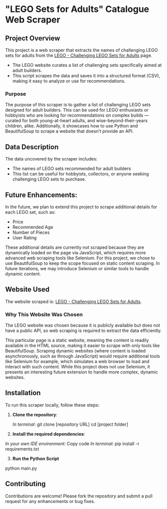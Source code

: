 # "LEGO Sets for Adults" Catalogue Web Scraper

## Project Overview

This project is a web scraper that extracts the names of challenging LEGO sets for adults from the [LEGO - Challenging LEGO Sets for Adults](https://www.lego.com/en-us/categories/adults-welcome/article/challenging-lego-sets-to-build-for-adults) page. 
- The LEGO website curates a list of challenging sets specifically aimed at adult builders. 
- This script scrapes the data and saves it into a structured format (CSV), making it easy to analyze or use for recommendations.

### Purpose

The purpose of this scraper is to gather a list of challenging LEGO sets designed for adult builders. This can be used for LEGO enthusiasts or hobbyists who are looking for recommendations on complex builds — curated for both young-at-heart adults, and wise-beyond-their-years children, alike. Additionally, it showcases how to use Python and BeautifulSoup to scrape a website that doesn’t provide an API.

## Data Description

The data uncovered by the scraper includes:
- The names of LEGO sets recommended for adult builders
- This list can be useful for hobbyists, collectors, or anyone seeking challenging LEGO sets to purchase.

## Future Enhancements: 
In the future, we plan to extend this project to scrape additional details for each LEGO set, such as:
- Price
- Recommended Age
- Number of Pieces
- User Rating

These additional details are currently not scraped because they are dynamically loaded on the page via JavaScript, which requires more advanced web scraping tools like Selenium. For this project, we chose to use BeautifulSoup to keep the scope focused on static content scraping. In future iterations, we may introduce Selenium or similar tools to handle dynamic content.

## Website Used

The website scraped is: [LEGO - Challenging LEGO Sets for Adults](https://www.lego.com/en-us/categories/adults-welcome/article/challenging-lego-sets-to-build-for-adults).

### Why This Website Was Chosen

The LEGO website was chosen because it is publicly available but does not have a public API, so web scraping is required to extract the data efficiently.

This particular page is a static website, meaning the content is readily available in the HTML source, making it easier to scrape with only tools like BeautifulSoup. Scraping dynamic websites (where content is loaded asynchronously, such as through JavaScript) would require additional tools like Selenium for example, which simulates a web browser to load and interact with such content. While this project does not use Selenium, it presents an interesting future extension to handle more complex, dynamic websites.


## Installation

To run this scraper locally, follow these steps:

1. **Clone the repository**:
   
    *In terminal*:
   git clone [repository URL]
   cd [project folder]

3. **Install the required dependencies**:

*In your own IDE environment:*
Copy code
*In terminal:*
pip install -r requirements.txt

3. **Run the Python Script**
   
python main.py

## Contributing
Contributions are welcome! Please fork the repository and submit a pull request for any enhancements or bug fixes.
